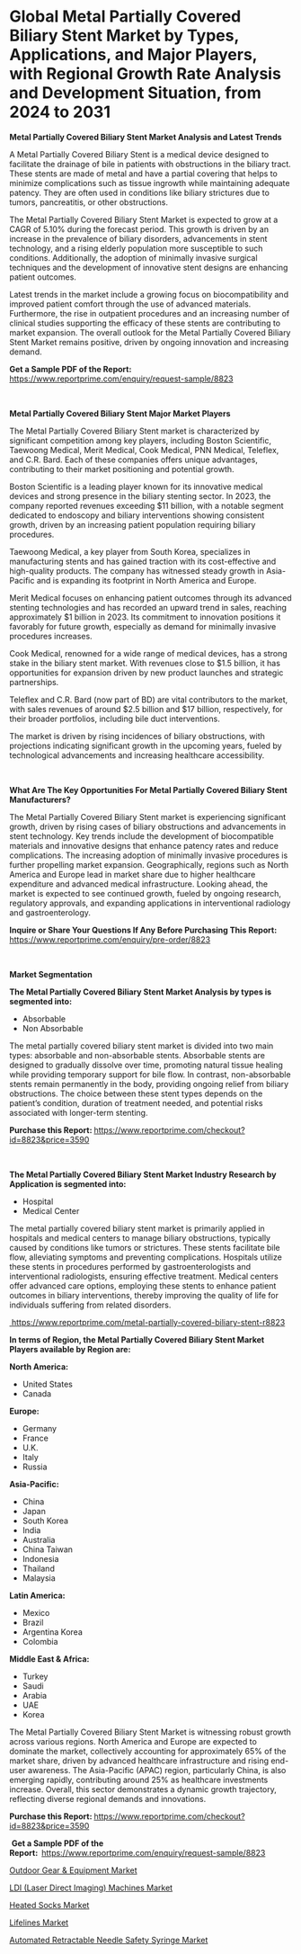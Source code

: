 <p><h1>Global Metal Partially Covered Biliary Stent Market by Types, Applications, and Major Players, with Regional Growth Rate Analysis and Development Situation, from 2024 to 2031</h1></p><p><strong>Metal Partially Covered Biliary Stent Market Analysis and Latest Trends</strong></p>
<p><p>A Metal Partially Covered Biliary Stent is a medical device designed to facilitate the drainage of bile in patients with obstructions in the biliary tract. These stents are made of metal and have a partial covering that helps to minimize complications such as tissue ingrowth while maintaining adequate patency. They are often used in conditions like biliary strictures due to tumors, pancreatitis, or other obstructions.</p><p>The Metal Partially Covered Biliary Stent Market is expected to grow at a CAGR of 5.10% during the forecast period. This growth is driven by an increase in the prevalence of biliary disorders, advancements in stent technology, and a rising elderly population more susceptible to such conditions. Additionally, the adoption of minimally invasive surgical techniques and the development of innovative stent designs are enhancing patient outcomes.</p><p>Latest trends in the market include a growing focus on biocompatibility and improved patient comfort through the use of advanced materials. Furthermore, the rise in outpatient procedures and an increasing number of clinical studies supporting the efficacy of these stents are contributing to market expansion. The overall outlook for the Metal Partially Covered Biliary Stent Market remains positive, driven by ongoing innovation and increasing demand.</p></p>
<p><strong>Get a Sample PDF of the Report:&nbsp;</strong> <a href="https://www.reportprime.com/enquiry/request-sample/8823">https://www.reportprime.com/enquiry/request-sample/8823</a></p>
<p>&nbsp;</p>
<p><strong>Metal Partially Covered Biliary Stent Major Market Players</strong></p>
<p><p>The Metal Partially Covered Biliary Stent market is characterized by significant competition among key players, including Boston Scientific, Taewoong Medical, Merit Medical, Cook Medical, PNN Medical, Teleflex, and C.R. Bard. Each of these companies offers unique advantages, contributing to their market positioning and potential growth.</p><p>Boston Scientific is a leading player known for its innovative medical devices and strong presence in the biliary stenting sector. In 2023, the company reported revenues exceeding $11 billion, with a notable segment dedicated to endoscopy and biliary interventions showing consistent growth, driven by an increasing patient population requiring biliary procedures.</p><p>Taewoong Medical, a key player from South Korea, specializes in manufacturing stents and has gained traction with its cost-effective and high-quality products. The company has witnessed steady growth in Asia-Pacific and is expanding its footprint in North America and Europe.</p><p>Merit Medical focuses on enhancing patient outcomes through its advanced stenting technologies and has recorded an upward trend in sales, reaching approximately $1 billion in 2023. Its commitment to innovation positions it favorably for future growth, especially as demand for minimally invasive procedures increases.</p><p>Cook Medical, renowned for a wide range of medical devices, has a strong stake in the biliary stent market. With revenues close to $1.5 billion, it has opportunities for expansion driven by new product launches and strategic partnerships.</p><p>Teleflex and C.R. Bard (now part of BD) are vital contributors to the market, with sales revenues of around $2.5 billion and $17 billion, respectively, for their broader portfolios, including bile duct interventions. </p><p>The market is driven by rising incidences of biliary obstructions, with projections indicating significant growth in the upcoming years, fueled by technological advancements and increasing healthcare accessibility.</p></p>
<p>&nbsp;</p>
<p><strong>What Are The Key Opportunities For Metal Partially Covered Biliary Stent Manufacturers?</strong></p>
<p><p>The Metal Partially Covered Biliary Stent market is experiencing significant growth, driven by rising cases of biliary obstructions and advancements in stent technology. Key trends include the development of biocompatible materials and innovative designs that enhance patency rates and reduce complications. The increasing adoption of minimally invasive procedures is further propelling market expansion. Geographically, regions such as North America and Europe lead in market share due to higher healthcare expenditure and advanced medical infrastructure. Looking ahead, the market is expected to see continued growth, fueled by ongoing research, regulatory approvals, and expanding applications in interventional radiology and gastroenterology.</p></p>
<p><strong>Inquire or Share Your Questions If Any Before Purchasing This Report:</strong> <a href="https://www.reportprime.com/enquiry/pre-order/8823">https://www.reportprime.com/enquiry/pre-order/8823</a></p>
<p>&nbsp;</p>
<p><strong>Market Segmentation</strong></p>
<p><strong>The Metal Partially Covered Biliary Stent Market Analysis by types is segmented into:</strong></p>
<p><ul><li>Absorbable</li><li>Non Absorbable</li></ul></p>
<p><p>The metal partially covered biliary stent market is divided into two main types: absorbable and non-absorbable stents. Absorbable stents are designed to gradually dissolve over time, promoting natural tissue healing while providing temporary support for bile flow. In contrast, non-absorbable stents remain permanently in the body, providing ongoing relief from biliary obstructions. The choice between these stent types depends on the patient’s condition, duration of treatment needed, and potential risks associated with longer-term stenting.</p></p>
<p><strong>Purchase this Report:&nbsp;</strong><a href="https://www.reportprime.com/checkout?id=8823&price=3590">https://www.reportprime.com/checkout?id=8823&price=3590</a></p>
<p>&nbsp;</p>
<p><strong>The Metal Partially Covered Biliary Stent Market Industry Research by Application is segmented into:</strong></p>
<p><ul><li>Hospital</li><li>Medical Center</li></ul></p>
<p><p>The metal partially covered biliary stent market is primarily applied in hospitals and medical centers to manage biliary obstructions, typically caused by conditions like tumors or strictures. These stents facilitate bile flow, alleviating symptoms and preventing complications. Hospitals utilize these stents in procedures performed by gastroenterologists and interventional radiologists, ensuring effective treatment. Medical centers offer advanced care options, employing these stents to enhance patient outcomes in biliary interventions, thereby improving the quality of life for individuals suffering from related disorders.</p></p>
<p><a href="https://www.reportprime.com/metal-partially-covered-biliary-stent-r8823">&nbsp;https://www.reportprime.com/metal-partially-covered-biliary-stent-r8823</a></p>
<p><strong>In terms of Region, the Metal Partially Covered Biliary Stent Market Players available by Region are:</strong></p>
<p>
    <p> <strong> North America: </strong>
        <ul>
            <li>United States</li>
            <li>Canada</li>
        </ul>
        </p> 
    <p> <strong> Europe: </strong>
        <ul>
            <li>Germany</li>
            <li>France</li>
            <li>U.K.</li>
            <li>Italy</li>
            <li>Russia</li>
        </ul>
        </p> 
    <p> <strong> Asia-Pacific: </strong>
        <ul>
            <li>China</li>
            <li>Japan</li>
            <li>South Korea</li>
            <li>India</li>
            <li>Australia</li>
            <li>China Taiwan</li>
            <li>Indonesia</li>
            <li>Thailand</li>
            <li>Malaysia</li>
        </ul>
        </p> 
    <p> <strong> Latin America: </strong>
        <ul>
            <li>Mexico</li>
            <li>Brazil</li>
            <li>Argentina Korea</li>
            <li>Colombia</li>
        </ul>
        </p> 
    <p> <strong> Middle East & Africa: </strong>
        <ul>
            <li>Turkey</li>
            <li>Saudi</li>
            <li>Arabia</li>
            <li>UAE</li>
            <li>Korea</li>
        </ul>
    </p>
    </p>
<p><p>The Metal Partially Covered Biliary Stent Market is witnessing robust growth across various regions. North America and Europe are expected to dominate the market, collectively accounting for approximately 65% of the market share, driven by advanced healthcare infrastructure and rising end-user awareness. The Asia-Pacific (APAC) region, particularly China, is also emerging rapidly, contributing around 25% as healthcare investments increase. Overall, this sector demonstrates a dynamic growth trajectory, reflecting diverse regional demands and innovations.</p></p>
<p><strong>Purchase this Report: </strong><a href="https://www.reportprime.com/checkout?id=8823&price=3590">https://www.reportprime.com/checkout?id=8823&price=3590</a></p>
<p>&nbsp;<strong>Get a Sample PDF of the Report:&nbsp;&nbsp;</strong><a href="https://www.reportprime.com/enquiry/request-sample/8823">https://www.reportprime.com/enquiry/request-sample/8823</a></p>
<p><strong></strong></p>
<p><p><a href="https://issuu.com/reportprime-2/docs/outdoor-gear-equipment-market-size-_458688b043b1ab">Outdoor Gear & Equipment Market</a></p><p><a href="https://issuu.com/reportprime-2/docs/ldi-laser-direct-imaging-machines-m_cffd0d890a026d">LDI (Laser Direct Imaging) Machines Market</a></p><p><a href="https://www.linkedin.com/pulse/heated-socks-market-emerging-trends-future-prospects-mkszc?trackingId=%2BmRl0sIXQyKjdyABVjlqag%3D%3D">Heated Socks Market</a></p><p><a href="https://medium.com/@doristurner71/the-lifelines-market-insights-report-offers-an-in-depth-and-thorough-analysis-of-the-market-de8bba2e1812">Lifelines Market</a></p><p><a href="https://github.com/lylyparadise/Market-Research-Report-List-5/blob/main/automated-retractable-needle-safety-syringe-market.md">Automated Retractable Needle Safety Syringe Market</a></p></p>